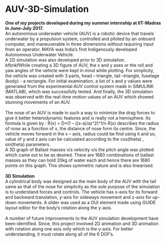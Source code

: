 # AUV-3D-Simulation
**One of my projects developed during my summer internship at IIT-Madras in June-July 2017.**
<br />
An autonomous underwater vehicle (AUV) is a robotic device that travels underwater by a propulsion system, controlled and piloted by an onboard computer, and maneuverable in three dimensions without requiring input from an operator. MAYA was India’s first Indigenously developed Autonomous Underwater Vehicle.
<br />
A 2D simulation was also developed prior to 3D simulation.<br />
bfbnkfWhile creating a 3D figure of AUV, the x and y axes or the roll and yaw angles of the vehicle were kept in mind while plotting. For simplicity, the vehicle was created with 3 parts, head – triangle, tail –triangle, fuselage (body)  - a rectangle.
For initial examination, a list of x and y values were generated from the experimental AUV control system made in SIMULINK (MATLAB), which was successfully tested. And finally, the 3D simulation was observed with the real-time motion values of an AUV which showed stunning movements of an AUV.
<br />
<br />
The nose of an AUV is made in such a way to minimize the drag forces to give it better heterodynamic features and is really not a hemisphere. Its formula is given by :
		R(x)    =  D*(1 – ((x-a)/a)^2)^1/n
R(x) describes the radius of nose as a function of x, the distance of nose form its centre. Since, the vehicle moves forward in the x – axis, radius could be find using it and so, value of y and z axis can be calculated according to the cos(theta) , sin(theta) parameters.
<br />
A 3D graph of Ballast masses v/s velocity v/s the pitch angle was plotted which came out to be as desired. There are 1680 combinations of ballast masses as they can hold 20kg of water each and hence there are 1680 points on this graph. This shows symmetric nature and is also linearised.
<br />
<br />
__3D Simulation__
<br />
A cylindrical body was designed as the main body of the AUV with the tail same as that of the nose for simplicity as the sole purpose of the simulation is to understand forces and controls.
The vehicle has x-axis for its forward and backward translation, y-axis for sideways movement and z-axis for up-down movements. A slider was used as a GUI element made using GUIDE layout editor for the body’s rotation along the y-axis. 
<br /><br />
A number of future improvements to the AUV simulation development have been  identified.
Since, this project involved 2D animation and 3D animation with rotation along one axis only which is the y-axis. For better understanding, it must rotate along all of the 6 DOF’s. 

